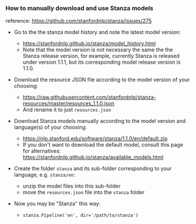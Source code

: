 ### How to manually download and use Stanza models
reference: https://github.com/stanfordnlp/stanza/issues/275

* Go to the the stanza model history and note the latest model version:
    - https://stanfordnlp.github.io/stanza/model_history.html
    - Note that the model version is not necessary the same the the Stanza release version, for example, 
      currently Stanza is released under version 1.1.1, but its corresponding model release version is 1.1.0.

* Download the resource JSON file according to the model version of your choosing:
    - https://raw.githubusercontent.com/stanfordnlp/stanza-resources/master/resources_1.1.0.json
    - And rename it to just `resources.json`
    
* Download Stanza models manually according to the model version and language(s) of your choosing:
    - https://nlp.stanford.edu/software/stanza/1.1.0/en/default.zip
    - If you don't want to download the default model, consult this page for alternatives:
      https://stanfordnlp.github.io/stanza/available_models.html

* Create the folder `stanza` and its sub-folder corresponding to your language, e.g. `stanza/en`:
    - unzip the model files into this sub-folder
    - move the `resources.json` file into the `stanza` folder

* Now you may be "Stanza" this way:
    - `stanza.Pipeline('en', dir='/path/to/stanza')`
